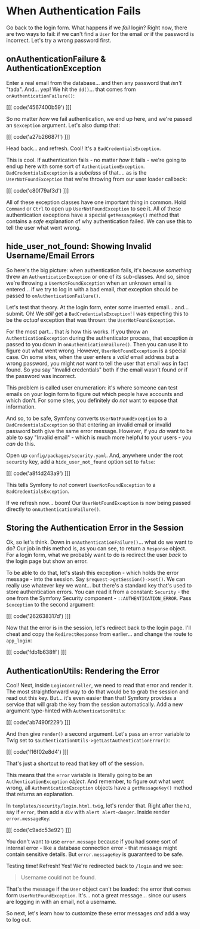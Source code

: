 # When Authentication Fails

Go back to the login form. What happens if we *fail* login? Right now, there are
two ways to fail: if we can't find a `User` for the email *or* if the password is
incorrect. Let's try a wrong password first.

## onAuthenticationFailure & AuthenticationException

Enter a real email from the database... and then any password that *isn't* "tada".
And... yep! We hit the `dd()`... that comes from `onAuthenticationFailure()`:

[[[ code('4567400b59') ]]]

So no matter *how* we fail authentication, we end up here, and we're passed an
`$exception` argument. Let's also dump that:

[[[ code('a27b26687f') ]]]

Head back... and refresh. Cool! It's a `BadCredentialsException`.

This is cool. If authentication fails - no matter *how* it fails - we're going to
end up here with some sort of `AuthenticationException`. `BadCredentialsException`
is a *subclass* of that.... as is the `UserNotFoundException` that we're
throwing from our user loader callback:

[[[ code('c80f79af3d') ]]]

All of these exception classes have one important thing in common. Hold `Command` or
`Ctrl` to open up `UserNotFoundException` to see it. All of these authentication
exceptions have a special `getMessageKey()` method that contains a *safe* explanation
of why authentication failed. We can use this to tell the user what went wrong.

## hide_user_not_found: Showing Invalid Username/Email Errors

So here's the big picture: when authentication fails, it's because *something*
threw an `AuthenticationException` or one of its sub-classes. And so, since
we're throwing a `UserNotFoundException` when an unknown email is entered... if
we try to log in with a bad email, *that* exception should be passed to
`onAuthenticationFailure()`.

Let's test that theory. At the login form, enter some invented email... and... submit.
Oh! We *still* get a `BadCredentialsException`! I was expecting this to be the
*actual* exception that was thrown: the `UserNotFoundException`.

For the most part... that *is* how this works. If you throw an
`AuthenticationException` during the authenticator process, that exception *is* passed
to you down in `onAuthenticationFailure()`. Then you can use it to figure out what
went wrong. However, `UserNotFoundException` is a special case. On some sites, when
the user enters a *valid* email address but a wrong password, you might *not* want
to tell the user that email *was* in fact found. So you say "Invalid credentials"
both if the email wasn't found *or* if the password was incorrect.

This problem is called user enumeration: it's where someone can test emails on your
login form to figure out which people have accounts and which don't. For some
sites, you definitely do *not* want to expose that information.

And so, to be safe, Symfony converts `UserNotFoundException` to a
`BadCredentialsException` so that entering an invalid email or invalid password
both give the same error message. However, if you *do* want to be able to say
"Invalid email" - which is much more helpful to your users - you *can* do this.

Open up `config/packages/security.yaml`. And, anywhere under the root `security`
key, add a `hide_user_not_found` option set to `false`:

[[[ code('a8f4d243a9') ]]]

This tells Symfony to *not* convert `UserNotFoundException` to a `BadCredentialsException`.

If we refresh now... boom! Our `UserNotFoundException` is now being passed directly
to `onAuthenticationFailure()`.

## Storing the Authentication Error in the Session

Ok, so let's think. Down in `onAuthenticationFailure()`... what do we want to do?
Our job in this method is, as you can see, to return a `Response` object. For
a login form, what we probably want to do is redirect the user *back* to the login
page but show an error.

To be able to do that, let's stash this exception - which holds the error message -
into the session. Say `$request->getSession()->set()`. We can really use whatever
key we want... but there's a standard key that's used to store authentication
errors. You can read it from a constant: `Security` - the one from the Symfony
Security component - `::AUTHENTICATION_ERROR`. Pass `$exception` to the second
argument:

[[[ code('262638317d') ]]]

Now that the error is in the session, let's redirect back to the login page. I'll
cheat and copy the `RedirectResponse` from earlier... and change the route to
`app_login`:

[[[ code('fdb1b638ff') ]]]

## AuthenticationUtils: Rendering the Error

Cool! Next, inside `LoginController`, we need to read that error and render it. The
most straightforward way to do that would be to grab the session and read out this
key. But... it's even easier than that! Symfony provides a service that will grab
the key from the session automatically. Add a new argument type-hinted with
`AuthenticationUtils`:

[[[ code('ab7490f229') ]]]

And then give `render()` a second argument. Let's pass an `error` variable to Twig
set to `$authenticationUtils->getLastAuthenticationError()`:

[[[ code('f16f02e8d4') ]]]

That's just a shortcut to read that key off of the session.

This means that the `error` variable is literally going to be an
`AuthenticationException` *object*. And remember, to figure out what went wrong,
all `AuthenticationException` objects have a `getMessageKey()` method that returns
an explanation.

In `templates/security/login.html.twig`, let's render that. Right after the `h1`,
say if `error`, then add a `div` with `alert alert-danger`. Inside render
`error.messageKey`:

[[[ code('c9adc53e92') ]]]

You don't want to use `error.message` because if you had some sort of internal
error - like a database connection error - that message might contain sensitive
details. But `error.messageKey` is guaranteed to be safe.

Testing time! Refresh! Yes! We're redirected back to `/login` and we see:

> Username could not be found.

That's the message if the `User` object can't be loaded: the error that comes
form `UserNotFoundException`. It's... not a great message... since our users are
logging in with an email, not a username.

So next, let's learn how to customize these error messages *and* add a way to log
out.
